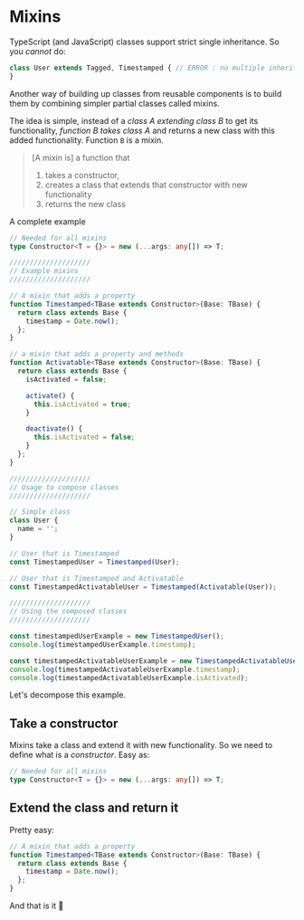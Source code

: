 # Mixins

TypeScript (and JavaScript) classes support strict single inheritance. So you *cannot* do:

```typescript
class User extends Tagged, Timestamped { // ERROR : no multiple inheritance
}
```

Another way of building up classes from reusable components is to build them by combining simpler partial classes called mixins.

The idea is simple, instead of a *class A extending class B* to get its functionality, *function B takes class A* and returns a new class with this added functionality. Function `B` is a mixin.  

> [A mixin is] a function that
>
> 1. takes a constructor,
> 1. creates a class that extends that constructor with new functionality
> 1. returns the new class

A complete example

```typescript
// Needed for all mixins
type Constructor<T = {}> = new (...args: any[]) => T;

////////////////////
// Example mixins
////////////////////

// A mixin that adds a property
function Timestamped<TBase extends Constructor>(Base: TBase) {
  return class extends Base {
    timestamp = Date.now();
  };
}

// a mixin that adds a property and methods
function Activatable<TBase extends Constructor>(Base: TBase) {
  return class extends Base {
    isActivated = false;

    activate() {
      this.isActivated = true;
    }

    deactivate() {
      this.isActivated = false;
    }
  };
}

////////////////////
// Usage to compose classes
////////////////////

// Simple class
class User {
  name = '';
}

// User that is Timestamped
const TimestampedUser = Timestamped(User);

// User that is Timestamped and Activatable
const TimestampedActivatableUser = Timestamped(Activatable(User));

////////////////////
// Using the composed classes
////////////////////

const timestampedUserExample = new TimestampedUser();
console.log(timestampedUserExample.timestamp);

const timestampedActivatableUserExample = new TimestampedActivatableUser();
console.log(timestampedActivatableUserExample.timestamp);
console.log(timestampedActivatableUserExample.isActivated);

```

Let's decompose this example.

## Take a constructor

Mixins take a class and extend it with new functionality. So we need to define what is a *constructor*. Easy as:

```typescript
// Needed for all mixins
type Constructor<T = {}> = new (...args: any[]) => T;
```

## Extend the class and return it

Pretty easy:

```typescript
// A mixin that adds a property
function Timestamped<TBase extends Constructor>(Base: TBase) {
  return class extends Base {
    timestamp = Date.now();
  };
}
```

And that is it 🌹

